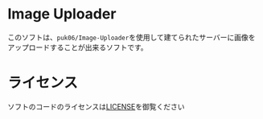 # Image Uploader
このソフトは、`puk06/Image-Uploader`を使用して建てられたサーバーに画像をアップロードすることが出来るソフトです。

# ライセンス
ソフトのコードのライセンスは[LICENSE](https://github.com/puk06/Image-Uploader/blob/main/LICENSE)を御覧ください
